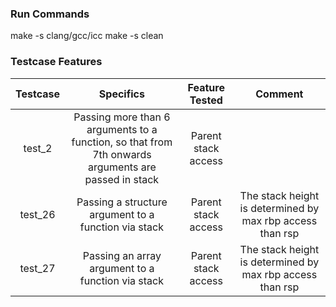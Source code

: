 ### Run Commands
make -s clang/gcc/icc
make -s clean

### Testcase Features
  
| Testcase 	| Specifics 	| Feature Tested 	| Comment |
|:--------:	|:-----------------------------------------------------------------------------------------------------:	|:------------------------:	|:------------------------:	| 
| test_2 	| Passing more than 6 arguments to a function, so that from  7th onwards arguments  are passed in stack 	| Parent stack access 	| |
| test_26 	| Passing a structure argument to a function via stack 	                                                        | Parent stack access 	| The stack height is determined by max rbp access than rsp |
| test_27 	| Passing an array argument to a function via stack 	                                                        | Parent stack access 	| The stack height is determined by max rbp access than rsp |
